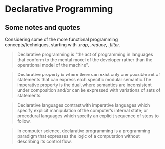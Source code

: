 # Declarative Programming
## Some notes and quotes

Considering some of the more functional programming concepts/techniques,
starting with *.map*, *.reduce*, *.filter*.

> Declarative programming is "the act of programming in languages 
> that conform to the mental model of the developer rather than the 
> operational model of the machine".

> Declarative property is where there can exist only one possible set 
> of statements that can express each specific modular semantic.The 
> imperative property is the dual, where semantics are inconsistent 
> under composition and/or can be expressed with variations of sets 
> of statements.

> Declarative languages contrast with imperative languages which 
> specify explicit manipulation of the computer’s internal state; 
> or procedural languages which specify an explicit sequence of steps 
> to follow.

> In computer science, declarative programming is a programming paradigm 
> that expresses the logic of a computation without describing its 
> control flow.

